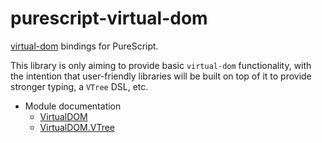 # purescript-virtual-dom

[virtual-dom](https://github.com/Matt-Esch/virtual-dom) bindings for PureScript.

This library is only aiming to provide basic `virtual-dom` functionality, with the intention that user-friendly libraries will be built on top of it to provide stronger typing, a `VTree` DSL, etc.

- Module documentation
  - [VirtualDOM](docs/VirtualDOM.md)
  - [VirtualDOM.VTree](docs/VirtualDOM/VTree.md)
